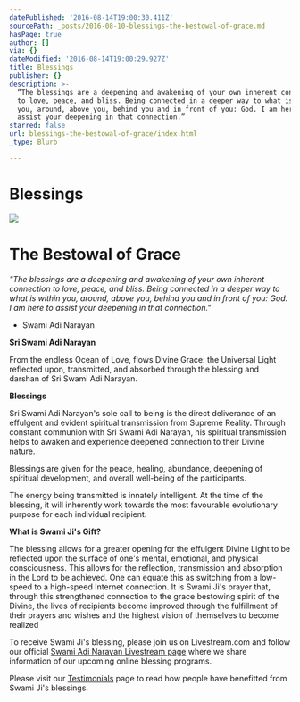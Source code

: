 ```yaml
---
datePublished: '2016-08-14T19:00:30.411Z'
sourcePath: _posts/2016-08-10-blessings-the-bestowal-of-grace.md
hasPage: true
author: []
via: {}
dateModified: '2016-08-14T19:00:29.927Z'
title: Blessings
publisher: {}
description: >-
  “The blessings are a deepening and awakening of your own inherent connection
  to love, peace, and bliss. Being connected in a deeper way to what is within
  you, around, above you, behind you and in front of you: God. I am here to
  assist your deepening in that connection.”
starred: false
url: blessings-the-bestowal-of-grace/index.html
_type: Blurb

---
```

# Blessings
![](https://the-grid-user-content.s3-us-west-2.amazonaws.com/81bb89d5-b940-4fd7-bd8d-ccb4a30510f4.jpg)

# The Bestowal of Grace

_"The blessings are a deepening and awakening of your own inherent connection to love, peace, and bliss. Being connected in a deeper way to what is within you, around, above you, behind you and in front of you: God. I am here to assist your deepening in that connection."_

- Swami Adi Narayan

**Sri Swami Adi Narayan**

From the endless Ocean of Love, flows Divine Grace: the Universal Light reflected upon, transmitted, and absorbed through the blessing and darshan of Sri Swami Adi Narayan.

**Blessings**

Sri Swami Adi Narayan's sole call to being is the direct deliverance of an effulgent and evident spiritual transmission from Supreme Reality. Through constant communion with Sri Swami Adi Narayan, his spiritual transmission helps to awaken and experience deepened connection to their Divine nature.

Blessings are given for the peace, healing, abundance, deepening of spiritual development, and overall well-being of the participants.

The energy being transmitted is innately intelligent. At the time of the blessing, it will inherently work towards the most favourable evolutionary purpose for each individual recipient.

**What is Swami Ji's Gift?**

The blessing allows for a greater opening for the effulgent Divine Light to be reflected upon the surface of one's mental, emotional, and physical consciousness. This allows for the reflection, transmission and absorption in the Lord to be achieved. One can equate this as switching from a low-speed to a high-speed Internet connection. It is Swami Ji's prayer that, through this strengthened connection to the grace bestowing spirit of the Divine, the lives of recipients become improved through the fulfillment of their prayers and wishes and the highest vision of themselves to become realized

To receive Swami Ji's blessing, please join us on Livestream.com and follow our official [Swami Adi Narayan Livestream page][0] where we share information of our upcoming online blessing programs. 

Please visit our [Testimonials][1] page to read how people have benefitted from Swami Ji's blessings.

[0]: https://livestream.com/accounts/11594743
[1]: http://swamiadinarayan.com/testimonials/